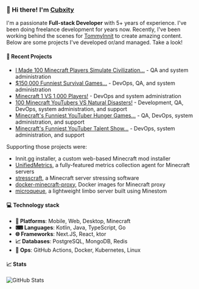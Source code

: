 ### 👋 Hi there! I'm [Cubxity](https://cubxity.dev)

I'm a passionate **Full-stack Developer** with 5+ years of experience. I've been doing freelance development for years
now. Recently, I've been working behind the scenes for [TommyInnit](https://www.youtube.com/tommyinnit) to create
amazing content. Below are some projects I've developed or/and managed. Take a look!

#### 📁 Recent Projects

- [I Made 100 Minecraft Players Simulate Civilization…](https://www.youtube.com/watch?v=6WXb4R4IF2A) - QA and system
  administration
- [$150,000 Funniest Survival Games...](https://www.youtube.com/watch?v=s9FqnrJnmDQ) - DevOps, QA, and system
  administration
- [Minecraft 1 VS 1,000 Players!](https://www.youtube.com/watch?v=iKD14Sr2CUI) - DevOps and system administration
- [100 Minecraft YouTubers VS Natural Disasters!](https://www.youtube.com/watch?v=h61SlPZfWfw) - Development, QA,
  DevOps, system administration, and support
- [Minecraft's Funniest YouTuber Hunger Games...](https://www.youtube.com/watch?v=OCSfKNhe-FU) - QA, DevOps, system
  administration, and support
- [Minecraft's Funniest YouTuber Talent Show...](https://www.youtube.com/watch?v=a3ejYq70wps) - DevOps, system
  administration, and support

Supporting those projects were:

- Innit.gg installer, a custom web-based Minecraft mod installer
- [UnifiedMetrics](https://github.com/Cubxity/UnifiedMetrics/), a fully-featured metrics collection agent for Minecraft
  servers
- [stresscraft](https://github.com/Cubxity/stresscraft), a Minecraft server stressing software
- [docker-minecraft-proxy](https://github.com/Cubxity/docker-minecraft-proxy), Docker images for Minecraft proxy
- [microqueue](https://github.com/Cubxity/microqueue), a lightweight limbo server built using Minestom

#### 💻 Technology stack

- **📱 Platforms**: Mobile, Web, Desktop, Minecraft
- **⌨ Languages**:️ Kotlin, Java, TypeScript, Go
- **🌐 Frameworks**: Next.JS, React, ktor
- **📈 Databases**: PostgreSQL, MongoDB, Redis
- **🔧 Ops**: GitHub Actions, Docker, Kubernetes, Linux

#### 📈 Stats

![GitHub Stats](https://github-readme-stats.vercel.app/api?username=Cubxity&count_private=true&theme=dark&show_icons=true)
 
